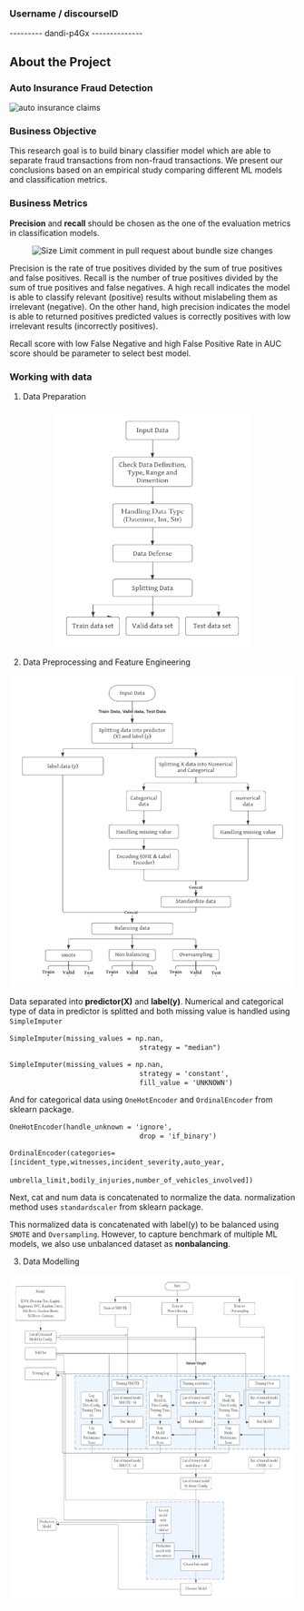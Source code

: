 <!-- About The Project -->
### Username / discourseID
--------- dandi-p4Gx --------------

## About the Project
### Auto Insurance Fraud Detection

![auto insurance claims](https://blog.privy.id/wp-content/uploads/2022/11/shutterstock_720284965-1-300x173.jpg)

### Business Objective
This research goal is to build binary classifier model which are able to separate fraud transactions from non-fraud transactions. We present our conclusions based on an empirical study comparing different ML models and classification metrics.

### Business Metrics

**Precision** and **recall** should be chosen as the one of the evaluation metrics in classification models.

<p align="center">
<img src="https://miro.medium.com/max/824/1*xMl_wkMt42Hy8i84zs2WGg.png"
  alt="Size Limit comment in pull request about bundle size changes"
  width="500" height="300">
</p>

Precision is the rate of true positives divided by the sum of true positives and false positives. Recall is the number of true positives divided by the sum of true positives and false negatives.
A high recall indicates the model is able to classify relevant (positive) results without mislabeling them as irrelevant (negative). On the other hand, high precision indicates the model is able to returned positives predicted values is correctly positives with low irrelevant results (incorrectly positives).

Recall score with low False Negative and high False Positive Rate in AUC score should be parameter to select best model.

### Working with data

1. Data Preparation

<p align="center">
<img src="https://github.com/DandiMahendris/Auto-Insurance-Fraud-Detection/blob/main/pict/Preparetion%20Diagram.png"
  alt="Size Limit comment in pull request about bundle size changes"
  width="350" height="420">
</p>

2. Data Preprocessing and Feature Engineering

<p align="center">
<img src="https://github.com/DandiMahendris/Auto-Insurance-Fraud-Detection/blob/main/pict/Preprocessing%20Diagram.png"
  alt="Size Limit comment in pull request about bundle size changes"
  width="500" height="550">
</p>

Data separated into **predictor(X)** and **label(y)**. Numerical and categorical type of data in predictor is splitted and both missing value is handled using `SimpleImputer`

```
SimpleImputer(missing_values = np.nan,
                                strategy = "median")
```

```
SimpleImputer(missing_values = np.nan,
                                strategy = 'constant',
                                fill_value = 'UNKNOWN')
```

And for categorical data using `OneHotEncoder` and `OrdinalEncoder` from sklearn package.
```
OneHotEncoder(handle_unknown = 'ignore',
                                drop = 'if_binary')
```
```
OrdinalEncoder(categories=[incident_type,witnesses,incident_severity,auto_year,
                                   umbrella_limit,bodily_injuries,number_of_vehicles_involved])
```

Next, cat and num data is concatenated to normalize the data. normalization method uses `standardscaler` from sklearn package.

This normalized data is concatenated with label(y) to be balanced using `SMOTE` and `Oversampling`. However, to capture benchmark of multiple ML models, we also use unbalanced dataset as **nonbalancing**.

3. Data Modelling

<p align="center">
<img src="https://github.com/DandiMahendris/Auto-Insurance-Fraud-Detection/blob/main/pict/Modelling%20Diagram.png"
  alt="Size Limit comment in pull request about bundle size changes"
  width="680" height="580">
</p>